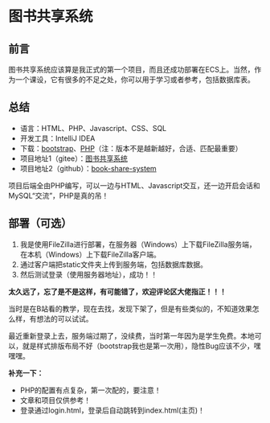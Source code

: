 # 图书共享系统
## 前言
图书共享系统应该算是我正式的第一个项目，而且还成功部署在ECS上。当然，作为一个课设，它有很多的不足之处，你可以用于学习或者参考，包括数据库表。
## 总结
- 语言：HTML、PHP、Javascript、CSS、SQL
- 开发工具：IntelliJ IDEA
- 下载：[bootstrap](https://getbootstrap.net/docs/getting-started/download/)、[PHP](https://www.php.net/downloads.php)（注：版本不是越新越好，合适、匹配最重要）
- 项目地址1（gitee）：[图书共享系统](https://gitee.com/jige4836/book-share-system)
- 项目地址2（github）：[book-share-system](https://github.com/jige4836/book-share-system)

项目后端全由PHP编写，可以一边与HTML、Javascript交互，还一边开启会话和MySQL“交流”，PHP是真的吊！

## 部署（可选）
1. 我是使用FileZilla进行部署，在服务器（Windows）上下载FileZilla服务端，在本机（Windows）上下载FileZilla客户端。
2. 通过客户端把static文件夹上传到服务端，包括数据库数据。
3. 然后测试登录（使用服务器地址），成功！！

**太久远了，忘了是不是这样，有可能错了，欢迎评论区大佬指正！！！**

当时是在B站看的教学，现在去找，发现下架了，但是有些类似的，不知道效果怎么样，有想法的可以试试。

最近重新登录上去，服务端过期了，没续费，当时第一年因为是学生免费。本地可以，就是样式排版布局不好（bootstrap我也是第一次用），隐性Bug应该不少，嘿嘿嘿。

**补充一下：**
- PHP的配置有点复杂，第一次配的，要注意！
- 文章和项目仅供参考！
- 登录通过login.html，登录后自动跳转到index.html(主页)！
